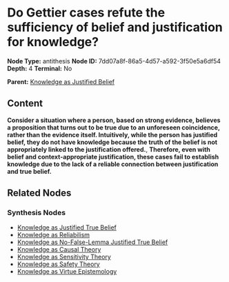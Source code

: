 # Do Gettier cases refute the sufficiency of belief and justification for knowledge?

**Node Type:** antithesis
**Node ID:** 7dd07a8f-86a5-4d57-a592-3f50e5a6df54
**Depth:** 4
**Terminal:** No

**Parent:** [Knowledge as Justified Belief](knowledge-as-justified-belief-synthesis-f6f0050f-13c0-4662-9d83-48213c11bd91.md)

## Content

**Consider a situation where a person, based on strong evidence, believes a proposition that turns out to be true due to an unforeseen coincidence, rather than the evidence itself. Intuitively, while the person has justified belief, they do not have knowledge because the truth of the belief is not appropriately linked to the justification offered.**, **Therefore, even with belief and context-appropriate justification, these cases fail to establish knowledge due to the lack of a reliable connection between justification and true belief.**

## Related Nodes

### Synthesis Nodes

- [Knowledge as Justified True Belief](knowledge-as-justified-true-belief-synthesis-b916b5e5-e492-4ea6-8f04-dd78fa4e051c.md)
- [Knowledge as Reliabilism](knowledge-as-reliabilism-synthesis-26b3c569-d432-446f-bab3-c08840b314ab.md)
- [Knowledge as No-False-Lemma Justified True Belief](knowledge-as-no-false-lemma-justified-true-belief-synthesis-131caa5f-1a4f-4e66-80f7-de5f6722cfd4.md)
- [Knowledge as Causal Theory](knowledge-as-causal-theory-synthesis-186fb293-72e4-4db5-9478-8582468da138.md)
- [Knowledge as Sensitivity Theory](knowledge-as-sensitivity-theory-synthesis-51e4b5a4-846a-4731-b293-f3afd0f0be6e.md)
- [Knowledge as Safety Theory](knowledge-as-safety-theory-synthesis-4c0060cf-204f-4d7b-b5e9-a55e108fc3ea.md)
- [Knowledge as Virtue Epistemology](knowledge-as-virtue-epistemology-synthesis-728a25a1-7901-417e-923e-2e5cecaaa800.md)
